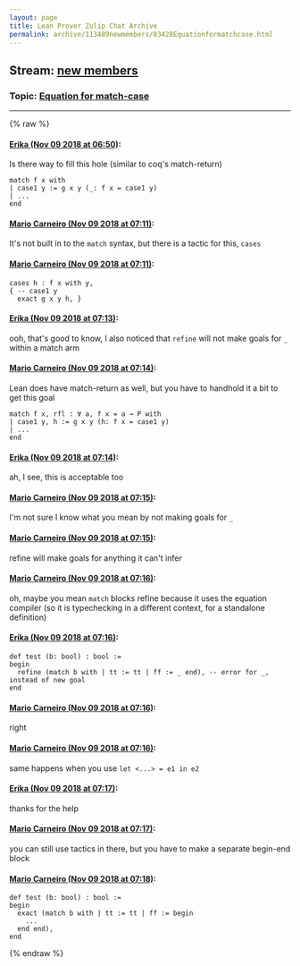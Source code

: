 ```yaml
---
layout: page
title: Lean Prover Zulip Chat Archive 
permalink: archive/113489newmembers/83428Equationformatchcase.html
---
```


## Stream: [new members](index.html)
### Topic: [Equation for match-case](83428Equationformatchcase.html)

---


{% raw %}
#### [ Erika (Nov 09 2018 at 06:50)](https://leanprover.zulipchat.com/#narrow/stream/113489-new%20members/topic/Equation%20for%20match-case/near/147352744):
Is there way to fill this hole (similar to coq's match-return)
```lean
match f x with
| case1 y := g x y (_: f x = case1 y)
| ...
end
```

#### [ Mario Carneiro (Nov 09 2018 at 07:11)](https://leanprover.zulipchat.com/#narrow/stream/113489-new%20members/topic/Equation%20for%20match-case/near/147353395):
It's not built in to the `match` syntax, but there is a tactic for this, `cases`

#### [ Mario Carneiro (Nov 09 2018 at 07:11)](https://leanprover.zulipchat.com/#narrow/stream/113489-new%20members/topic/Equation%20for%20match-case/near/147353401):
```
cases h : f x with y,
{ -- case1 y
  exact g x y h, }
```

#### [ Erika (Nov 09 2018 at 07:13)](https://leanprover.zulipchat.com/#narrow/stream/113489-new%20members/topic/Equation%20for%20match-case/near/147353467):
ooh, that's good to know, I also noticed that `refine` will not make goals for `_` within a match arm

#### [ Mario Carneiro (Nov 09 2018 at 07:14)](https://leanprover.zulipchat.com/#narrow/stream/113489-new%20members/topic/Equation%20for%20match-case/near/147353504):
Lean does have match-return as well, but you have to handhold it a bit to get this goal
```lean
match f x, rfl : ∀ a, f x = a → P with
| case1 y, h := g x y (h: f x = case1 y)
| ...
end
```

#### [ Erika (Nov 09 2018 at 07:14)](https://leanprover.zulipchat.com/#narrow/stream/113489-new%20members/topic/Equation%20for%20match-case/near/147353510):
ah, I see, this is acceptable too

#### [ Mario Carneiro (Nov 09 2018 at 07:15)](https://leanprover.zulipchat.com/#narrow/stream/113489-new%20members/topic/Equation%20for%20match-case/near/147353526):
I'm not sure I know what you mean by not making goals for `_`

#### [ Mario Carneiro (Nov 09 2018 at 07:15)](https://leanprover.zulipchat.com/#narrow/stream/113489-new%20members/topic/Equation%20for%20match-case/near/147353529):
refine will make goals for anything it can't infer

#### [ Mario Carneiro (Nov 09 2018 at 07:16)](https://leanprover.zulipchat.com/#narrow/stream/113489-new%20members/topic/Equation%20for%20match-case/near/147353575):
oh, maybe you mean `match` blocks refine because it uses the equation compiler (so it is typechecking in a different context, for a standalone definition)

#### [ Erika (Nov 09 2018 at 07:16)](https://leanprover.zulipchat.com/#narrow/stream/113489-new%20members/topic/Equation%20for%20match-case/near/147353590):
```lean
def test (b: bool) : bool :=
begin
  refine (match b with | tt := tt | ff := _ end), -- error for _, instead of new goal
end
```

#### [ Mario Carneiro (Nov 09 2018 at 07:16)](https://leanprover.zulipchat.com/#narrow/stream/113489-new%20members/topic/Equation%20for%20match-case/near/147353592):
right

#### [ Mario Carneiro (Nov 09 2018 at 07:16)](https://leanprover.zulipchat.com/#narrow/stream/113489-new%20members/topic/Equation%20for%20match-case/near/147353593):
same happens when you use `let <...> = e1 in e2`

#### [ Erika (Nov 09 2018 at 07:17)](https://leanprover.zulipchat.com/#narrow/stream/113489-new%20members/topic/Equation%20for%20match-case/near/147353604):
thanks for the help

#### [ Mario Carneiro (Nov 09 2018 at 07:17)](https://leanprover.zulipchat.com/#narrow/stream/113489-new%20members/topic/Equation%20for%20match-case/near/147353611):
you can still use tactics in there, but you have to make a separate begin-end block

#### [ Mario Carneiro (Nov 09 2018 at 07:18)](https://leanprover.zulipchat.com/#narrow/stream/113489-new%20members/topic/Equation%20for%20match-case/near/147353653):
```lean
def test (b: bool) : bool :=
begin
  exact (match b with | tt := tt | ff := begin
    ...
  end end),
end
```


{% endraw %}
